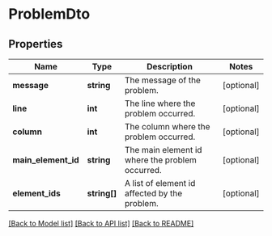 # ProblemDto

## Properties
Name | Type | Description | Notes
------------ | ------------- | ------------- | -------------
**message** | **string** | The message of the problem. | [optional] 
**line** | **int** | The line where the problem occurred. | [optional] 
**column** | **int** | The column where the problem occurred. | [optional] 
**main_element_id** | **string** | The main element id where the problem occurred. | [optional] 
**element_ids** | **string[]** | A list of element id affected by the problem. | [optional] 

[[Back to Model list]](../../README.md#documentation-for-models) [[Back to API list]](../../README.md#documentation-for-api-endpoints) [[Back to README]](../../README.md)

